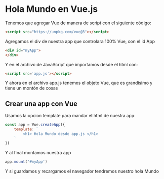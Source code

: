 # Hola Mundo en Vue.js

Tenemos que agregar Vue de manera de script con el siguiente código:

```html
<script src="https://unpkg.com/vue@3"></script>
```

Agregamos el div de nuestra app que controlara 100% Vue, con el id App

```html
<div id="myApp">
</div>
```

Y en el archivo de JavaScript que importamos desde el html con: 

```html
<script src='app.js'></script>
```

Y ahora en el archivo app.js tenemos el objeto Vue, que es grandisimo y tiene un montón de cosas

## Crear una app con Vue

Usamos la opcion template para mandar el html de nuestra app

```js
const app = Vue.createApp({
    template: `
        <h1> Hola Mundo desde app.js </h1>
    `
})
```

Y al final montamos nuestra app

```js
app.mount('#myApp') 
```

Y si guardamos y recargamos el navegador tendremos nuestro hola Mundo